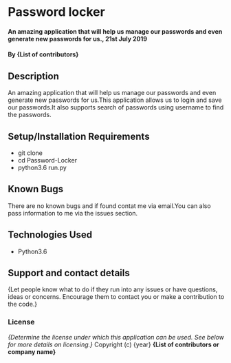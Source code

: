 # Password locker
#### An amazing application that will help us manage our passwords and even generate new passwords for us., 21st July 2019
#### By **{List of contributors}**
## Description
An amazing application that will help us manage our passwords and even generate new passwords for us.This application allows us to login and save our passwords.It also supports search of passwords using username to find the passwords.
## Setup/Installation Requirements
* git clone
* cd Password-Locker
* python3.6 run.py
## Known Bugs
There are no known bugs and if found contat me via email.You can also pass information to me via the issues section.
## Technologies Used
* Python3.6
## Support and contact details
{Let people know what to do if they run into any issues or have questions, ideas or concerns.  Encourage them to contact you or make a contribution to the code.}
### License
*{Determine the license under which this application can be used.  See below for more details on licensing.}*
Copyright (c) {year} **{List of contributors or company name}**